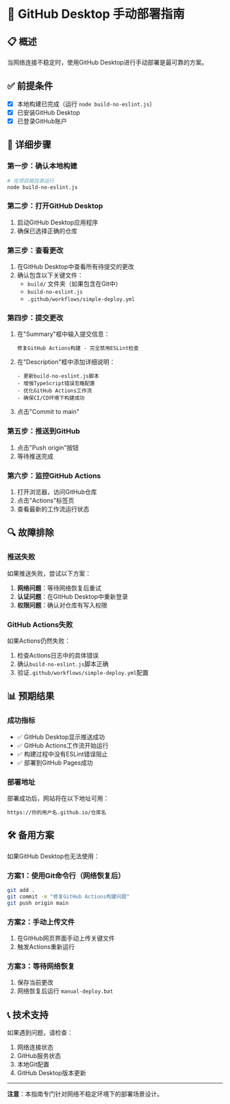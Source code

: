 # 🚀 GitHub Desktop 手动部署指南

## 📋 概述
当网络连接不稳定时，使用GitHub Desktop进行手动部署是最可靠的方案。

## ✅ 前提条件
- [x] 本地构建已完成（运行 `node build-no-eslint.js`）
- [x] 已安装GitHub Desktop
- [x] 已登录GitHub账户

## 📝 详细步骤

### 第一步：确认本地构建
```bash
# 在项目根目录运行
node build-no-eslint.js
```

### 第二步：打开GitHub Desktop
1. 启动GitHub Desktop应用程序
2. 确保已选择正确的仓库

### 第三步：查看更改
1. 在GitHub Desktop中查看所有待提交的更改
2. 确认包含以下关键文件：
   - `build/` 文件夹（如果包含在Git中）
   - `build-no-eslint.js`
   - `.github/workflows/simple-deploy.yml`

### 第四步：提交更改
1. 在"Summary"框中输入提交信息：
   ```
   修复GitHub Actions构建 - 完全禁用ESLint检查
   ```
2. 在"Description"框中添加详细说明：
   ```
   - 更新build-no-eslint.js脚本
   - 增强TypeScript错误忽略配置
   - 优化GitHub Actions工作流
   - 确保CI/CD环境下构建成功
   ```
3. 点击"Commit to main"

### 第五步：推送到GitHub
1. 点击"Push origin"按钮
2. 等待推送完成

### 第六步：监控GitHub Actions
1. 打开浏览器，访问GitHub仓库
2. 点击"Actions"标签页
3. 查看最新的工作流运行状态

## 🔍 故障排除

### 推送失败
如果推送失败，尝试以下方案：
1. **网络问题**：等待网络恢复后重试
2. **认证问题**：在GitHub Desktop中重新登录
3. **权限问题**：确认对仓库有写入权限

### GitHub Actions失败
如果Actions仍然失败：
1. 检查Actions日志中的具体错误
2. 确认`build-no-eslint.js`脚本正确
3. 验证`.github/workflows/simple-deploy.yml`配置

## 📊 预期结果

### 成功指标
- ✅ GitHub Desktop显示推送成功
- ✅ GitHub Actions工作流开始运行
- ✅ 构建过程中没有ESLint错误阻止
- ✅ 部署到GitHub Pages成功

### 部署地址
部署成功后，网站将在以下地址可用：
```
https://你的用户名.github.io/仓库名
```

## 🛠️ 备用方案

如果GitHub Desktop也无法使用：

### 方案1：使用Git命令行（网络恢复后）
```bash
git add .
git commit -m "修复GitHub Actions构建问题"
git push origin main
```

### 方案2：手动上传文件
1. 在GitHub网页界面手动上传关键文件
2. 触发Actions重新运行

### 方案3：等待网络恢复
1. 保存当前更改
2. 网络恢复后运行 `manual-deploy.bat`

## 📞 技术支持

如果遇到问题，请检查：
1. 网络连接状态
2. GitHub服务状态
3. 本地Git配置
4. GitHub Desktop版本更新

---

**注意**：本指南专门针对网络不稳定环境下的部署场景设计。
